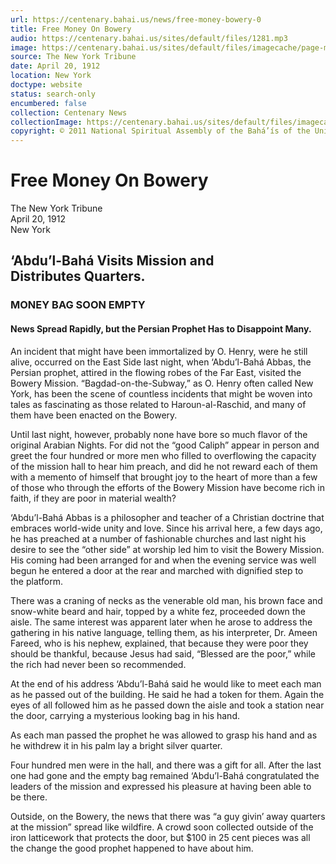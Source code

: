 ```yaml
---
url: https://centenary.bahai.us/news/free-money-bowery-0
title: Free Money On Bowery
audio: https://centenary.bahai.us/sites/default/files/1281.mp3
image: https://centenary.bahai.us/sites/default/files/imagecache/page-main-image/images/press_clippings/1912-04-20%2CThe%20New%20York%20Tribune%2CFree%20Money%20on%20Bowery.png
source: The New York Tribune
date: April 20, 1912
location: New York
doctype: website
status: search-only
encumbered: false
collection: Centenary News
collectionImage: https://centenary.bahai.us/sites/default/files/imagecache/theme-image/main_image/abdulbaha-overview-small_0.jpg
copyright: © 2011 National Spiritual Assembly of the Bahá’ís of the United States
---
```



# Free Money On Bowery

The New York Tribune  
April 20, 1912  
New York  



‘Abdu’l-Bahá Visits Mission and Distributes Quarters.
-----------------------------------------------------

### MONEY BAG SOON EMPTY

#### News Spread Rapidly, but the Persian Prophet Has to Disappoint Many.

An incident that might have been immortalized by O. Henry, were he still alive, occurred on the East Side last night, when ‘Abdu’l-Bahá Abbas, the Persian prophet, attired in the flowing robes of the Far East, visited the Bowery Mission. “Bagdad-on-the-Subway,” as O. Henry often called New York, has been the scene of countless incidents that might be woven into tales as fascinating as those related to Haroun-al-Raschid, and many of them have been enacted on the Bowery.

Until last night, however, probably none have bore so much flavor of the original Arabian Nights. For did not the “good Caliph” appear in person and greet the four hundred or more men who filled to overflowing the capacity of the mission hall to hear him preach, and did he not reward each of them with a memento of himself that brought joy to the heart of more than a few of those who through the efforts of the Bowery Mission have become rich in faith, if they are poor in material wealth?

‘Abdu’l-Bahá Abbas is a philosopher and teacher of a Christian doctrine that embraces world-wide unity and love. Since his arrival here, a few days ago, he has preached at a number of fashionable churches and last night his desire to see the “other side” at worship led him to visit the Bowery Mission. His coming had been arranged for and when the evening service was well begun he entered a door at the rear and marched with dignified step to the platform.

There was a craning of necks as the venerable old man, his brown face and snow-white beard and hair, topped by a white fez, proceeded down the aisle. The same interest was apparent later when he arose to address the gathering in his native language, telling them, as his interpreter, Dr. Ameen Fareed, who is his nephew, explained, that because they were poor they should be thankful, because Jesus had said, “Blessed are the poor,” while the rich had never been so recommended.

At the end of his address ‘Abdu’l-Bahá said he would like to meet each man as he passed out of the building. He said he had a token for them. Again the eyes of all followed him as he passed down the aisle and took a station near the door, carrying a mysterious looking bag in his hand.

As each man passed the prophet he was allowed to grasp his hand and as he withdrew it in his palm lay a bright silver quarter.

Four hundred men were in the hall, and there was a gift for all. After the last one had gone and the empty bag remained ‘Abdu’l-Bahá congratulated the leaders of the mission and expressed his pleasure at having been able to be there.

Outside, on the Bowery, the news that there was “a guy givin’ away quarters at the mission” spread like wildfire. A crowd soon collected outside of the iron latticework that protects the door, but $100 in 25 cent pieces was all the change the good prophet happened to have about him.